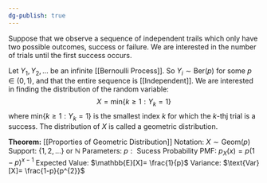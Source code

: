 ```yaml
---
dg-publish: true
---
```

Suppose that we observe a sequence of independent trails which only have two possible outcomes, success or failure. We are interested in the number of trials until the first success occurs. 

Let $Y_{1},Y_{2}, ...$ be an infinite [[Bernoulli Process]]. So $Y_{i}\sim \text{Ber}(p)$ for some $p\in(0,1)$, and that the entire sequence is [[Independent]]. We are interested in finding the distribution of the random variable:
$$X=\text{min}\{k\ge1:Y_{k}=1\}$$
where $\text{min}\{k\ge1:Y_{k}=1\}$ is the smallest index $k$ for which the $k$-thj trial is a success. The distribution of $X$ is called a geometric distribution.

**Theorem:** [[Proporties of Geometric Distribution]]
Notation:  $X\sim \text{Geom}(p)$
Support:  $\{1, 2,...\}$ or $\mathbb{N}$
Parameters:  $p:\text{ Sucess Probability}$
PMF:  $p_{X}(x)= p(1-p)^{x-1}$
Expected Value: $\mathbb{E}[X]= \frac{1}{p}$
Variance: $\text{Var}[X]= \frac{1-p}{p^{2}}$
